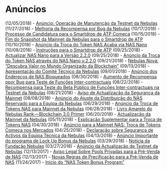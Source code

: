 # Anúncios
(12/05/2018) - [Anúncio: Operação de Manutenção da Testnet da Nebulas](https://medium.com/nebulasio/announcement-nebulas-testnet-operation-maintenance-2e6992795ee5)
(11/27/2018) - [Melhoria da Recompensa por Bug da Nebulas](https://medium.com/nebulasio/nebulas-bug-bounty-program-c026e63d8a20)
(10/17/2018) - [Processo de Candidatura para o Smartdrop de ATP Começa](https://medium.com/nebulasio/atp-smartdrop-applying-process-begins-1a51a72a1e79)
(10/15/2018) - [Fim do Snapshot da Mainnet da Nebulas para o Smartdrop de ATP](https://medium.com/nebulasio/nebulas-mainnet-snapshot-of-atp-smartdrop-ended-9f169bd498c4)
(10/10/2018) - [Anúncio da Troca do Token NAS Acaba via NAS Nano](https://medium.com/nebulasio/announcement-on-token-swap-ends-via-nas-nano-86a885576eef)
(10/08/2018) - [Instruções para o Smartdrop de ATP](https://medium.com/nebulasio/claim-instructions-of-atp-smartdrop-cf65877eabf9)
(09/25/2018) - [Actualizar NAS Nano para a Versão 2.2.0](https://medium.com/nebulasio/upgrading-the-nas-nano-to-version-2-2-0-474f78c348bd)
(09/25/2018) - [Anúncio da Troca do Token NAS através do NAS Nano v.2.2.0](https://medium.com/nebulasio/announcing-the-nas-token-swap-via-nas-nano-v2-2-0-62d13b1b02bc)
(09/21/2018) - [Nebulas Nova: “Descubra Valor no Mundo Organizado da Blockchain”](https://medium.com/nebulasio/nebulas-nova-discover-value-in-an-organized-blockchain-world-852fd6f1be3)
(09/13/2018) - [Apresentação do Comité Técnico da Nebulas](https://medium.com/nebulasio/announcing-the-nebulas-technical-committee-f3a786e77237)
(09/01/2018) - [Anúncio dos Endereços de NAS Bloqueados](https://medium.com/nebulasio/announcing-unreleased-nas-locking-addresses-adf275699260)
(08/30/2018) - [Aumento de Recompensa ppor Bug para Teste de Funções Inter-contractuais](https://medium.com/nebulasio/increasing-bug-bounty-rewards-for-inter-contract-call-functions-testing-35075756e3b3)
(08/22/2018) - [Recompensa para Teste do Beta Público de Funções Inter-contractuais na Testnet da Nebulas](https://medium.com/nebulasio/nebulas-testnet-inter-contract-call-function-public-beta-bounty-57e1e57dc39e)
(08/21/2018) - [Aviso de Actualização da Segurança da Mainnet](https://medium.com/nebulasio/nebulas-mainnet-security-upgrade-notice-db6c473c26e7)
(08/08/2018) - [Anúncio do Ajuste da Distribuição do NAS Reservado para a Equipa da Nebulas](https://medium.com/nebulasio/announcement-on-the-adjustment-of-the-way-nebulas-team-distribute-the-nas-reserved-6d35d172e2ef)
(06/29/2018) - [Anúncio da Troca de Tokens NAS para Mainnet da Nebulas](https://medium.com/nebulasio/nebulas-mainnet-token-swap-announcement-5840034d1e83)
(06/28/2018) - [Livro Amarelo do Nebulas Rank — Blockchain 3.0 Primer](https://medium.com/nebulasio/nebulas-rank-yellow-paper-blockchain-3-0-primer-be97ee349022)
(06/20/2018) - [Actualização da Mainnet da Nebulas](https://medium.com/nebulasio/nebulas-mainnet-upgrade-c8a0c4249230)
(05/11/2018) - [Explicação Suplementar para a Troca de Tokens NAS](https://medium.com/nebulasio/supplementary-explanation-for-nas-mainnet-coinswap-130e17321025)
(04/30/2018) - [Anúncio para a Mainnet NAS: Troca de Tokens Começa nos Mercados](https://medium.com/nebulasio/announcement-on-nas-mainnet-coin-swap-starts-in-exchanges-d23c7b499d3e)
(04/25/2018) - [Declaração sobre Segurança de Activos da Equipa Técnica da Nebulas](https://medium.com/nebulasio/nebulas-tech-team-statement-on-asset-safety-f57ee3d5068a)
(04/13/2018) - [Anúncio Importante do programa de Lock Up Bonus da Nebulas](https://medium.com/nebulasio/important-announcement-on-the-nebulas-lock-up-bonus-program-6a230e1c3815)
(03/29/2018) - [Notícia da Fundação Nebulas](https://medium.com/nebulasio/nebulas-foundation-notice-f5ee21d2f132)
(03/27/2018) - [Anúncio da Actualização de Testnet da Nebulas](https://medium.com/nebulasio/nebulas-testnet-upgrade-announcement-af450430c67)
(12/13/2017) - [Aviso Legal Sobre Pools Privadas para a Pré-Venda de NAS](https://medium.com/nebulasio/disclaimer-regarding-private-pools-for-nas-pre-sale-769d54f6104b)
(12/13/2017) - [Novas Regras de Precificação para a Pré-Venda de NAS](https://medium.com/nebulasio/new-pricing-rules-for-nas-pre-sale-early-bird-participants-44d00598f292)
(11/24/2017) - [Início do “NAS Token Bonus Program”](https://medium.com/nebulasio/initiation-of-nas-lock-1-get-1-project-525eab014055)
